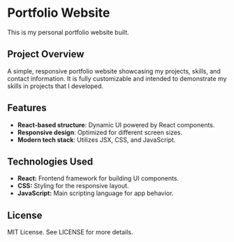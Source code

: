 # Portfolio Website

This is my personal portfolio website built.

## Project Overview

A simple, responsive portfolio website showcasing my projects, skills, and contact information. It is fully customizable and intended to demonstrate my skills in projects that I developed.

## Features

- **React-based structure**: Dynamic UI powered by React components.
- **Responsive design**: Optimized for different screen sizes.
- **Modern tech stack**: Utilizes JSX, CSS, and JavaScript.

## Technologies Used

- **React:** Frontend framework for building UI components.
- **CSS:** Styling for the responsive layout.
- **JavaScript:** Main scripting language for app behavior.

## License

MIT License. See LICENSE for more details.